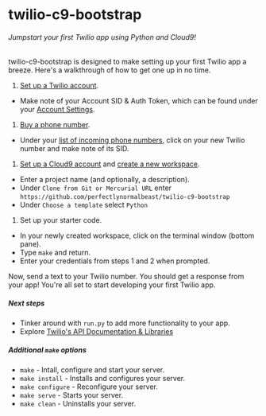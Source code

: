 # twilio-c9-bootstrap
###### Jumpstart your first Twilio app using Python and Cloud9!

twilio-c9-bootstrap is designed to make setting up your first Twilio app a breeze. Here's a walkthrough of how to get one up in no time.

1. [Set up a Twilio account](https://www.twilio.com/try-twilio).
  - Make note of your Account SID & Auth Token, which can be found under your [Account Settings](https://www.twilio.com/user/account/settings).
1. [Buy a phone number](https://www.twilio.com/user/account/phone-numbers/search).
  - Under your [list of incoming phone numbers](https://www.twilio.com/user/account/phone-numbers/incoming), click on your new Twilio number and make note of its SID.
1. [Set up a Cloud9 account](https://c9.io/web/sign-up/free) and [create a new workspace](https://c9.io/new).
  - Enter a project name (and optionally, a description).
  - Under `Clone from Git or Mercurial URL` enter `https://github.com/perfectlynormalbeast/twilio-c9-bootstrap`
  - Under `Choose a template` select `Python`
1. Set up your starter code.
  - In your newly created workspace, click on the terminal window (bottom pane).
  - Type `make` and return.
  - Enter your credentials from steps 1 and 2 when prompted.

Now, send a text to your Twilio number. You should get a response from your app! You're all set to start developing your first Twilio app.

##### Next steps
- Tinker around with `run.py` to add more functionality to your app.
- Explore [Twilio's API Documentation & Libraries](https://www.twilio.com/api)

##### Additional `make` options
- `make` - Intall, configure and start your server.
- `make install` - Installs and configures your server.
- `make configure` - Reconfigure your server.
- `make serve` - Starts your server.
- `make clean` - Uninstalls your server.
